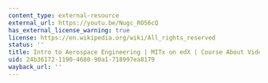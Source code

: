 ```yaml
---
content_type: external-resource
external_url: https://youtu.be/Nugc_RO56cQ
has_external_license_warning: true
license: https://en.wikipedia.org/wiki/All_rights_reserved
status: ''
title: Intro to Aerospace Engineering | MITx on edX | Course About Video (Coming soon!)
uid: 24b36172-1190-4680-90a1-718997ea8179
wayback_url: ''
---
```

